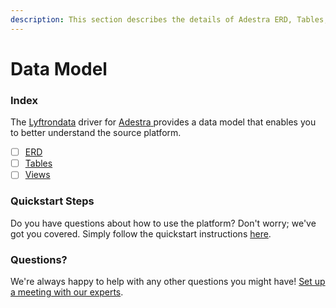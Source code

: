 ```yaml
---
description: This section describes the details of Adestra ERD, Tables, and Views.
---
```


# Data Model

### Index

The  [Lyftrondata](https://www.lyftrondata.com/) driver for [Adestra](https://www.lyftrondata.com/integration/adestra/)[ ](https://www.lyftrondata.com/integration/adestra/)provides a data model that enables you to better understand the source platform.

* [ ] [ERD](../../../marketing-analytics/adestra/data-model/erd.md)
* [ ] [Tables](../../../marketing-analytics/adestra/data-model/tables.md)
* [ ] [Views](../../../marketing-analytics/adestra/data-model/views.md)

### Quickstart Steps

Do you have questions about how to use the platform? Don't worry; we've got you covered. Simply follow the quickstart instructions [here](../../../../quickstart-steps.md).

### Questions? <a href="#questions" id="questions"></a>

We're always happy to help with any other questions you might have! [Set up a meeting with our experts](https://www.lyftrondata.com/book-a-meeting/).

